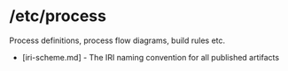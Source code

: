 # /etc/process

Process definitions, process flow diagrams, build rules etc. 

- [iri-scheme.md] - The IRI naming convention for all published artifacts
